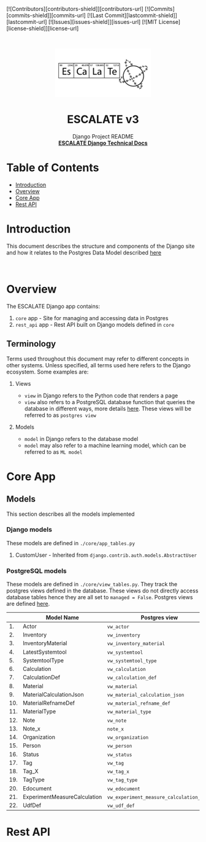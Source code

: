 [![Contributors][contributors-shield]][contributors-url]
[![Commits][commits-shield]][commits-url]
[![Last Commit][lastcommit-shield]][lastcommit-url]
[![Issues][issues-shield]][issues-url]
[![MIT License][license-shield]][license-url]

<!-- PROJECT LOGO -->
<br />
<p align="center">
  <a href="https://github.com/darkreactions/ESCALATE">
    <img src="../data_model/images/Escalate_B-04.png" alt="Logo" width="250 height="100">
  </a>
  <h1 align="center">ESCALATE v3</h1>
  <p align="center">
   Django Project README
    <br />
        <a href="https://github.com/darkreactions/ESCALATE/blob/master/escalate/README.md"><strong>ESCALATE Django Technical Docs</strong></a>
    <br />
  </p>
  
</p>

# Table of Contents

* [Introduction](#introduction)
* [Overview](#overview)
* [Core App](#core_app)
* [Rest API](#rest_api)

<!-- ******************* Introduction ****************** -->
<a name="introduction"></a>
# Introduction

This document describes the structure and components of the Django site and how it relates to the Postgres Data Model described [here](../data_model/TECHNICAL.md)

<br/>


<!-- ******************* Overview ****************** -->
<a name="overview"></a>
# Overview
The ESCALATE Django app contains:
1. `core` app - Site for managing and accessing data in Postgres
2. `rest_api` app - Rest API built on Django models defined in `core`

## Terminology
Terms used throughout this document may refer to different concepts in other systems. Unless specified, all terms used here refers to the Django ecosystem. Some examples are:

1. Views
    - `view` in Django refers to the Python code that renders a page
    - `view` also refers to a PostgreSQL database function that queries the database in different ways, more details [here](https://www.postgresqltutorial.com/postgresql-views/). These views will be referred to as `postgres view`

2. Models
    - `model` in Django refers to the database model
    - `model` may also refer to a machine learning model, which can be referred to as `ML model`

<!-- ******************* Core App ****************** -->
<a name="core_app"></a>
# Core App

## Models
This section describes all the models implemented

### Django models
These models are defined in `./core/app_tables.py`
1. CustomUser - Inherited from `django.contrib.auth.models.AbstractUser`

### PostgreSQL models
These models are defined in `./core/view_tables.py`. They track the postgres views defined in the database. These views do not directly access database tables hence they are all set to `managed = False`. Postgres views are defined [here](../data_model/TECHNICAL.md).

|  | Model Name | Postgres view |
| --- | --- | --- |
1.| Actor | `vw_actor`
2.| Inventory | `vw_inventory`
3.| InventoryMaterial | `vw_inventory_material`
4.| LatestSystemtool | `vw_systemtool`
5.| SystemtoolType | `vw_systemtool_type`
6.| Calculation | `vw_calculation`
7.| CalculationDef | `vw_calculation_def`
8.| Material | `vw_material`
9.| MaterialCalculationJson | `vw_material_calculation_json`
10.| MaterialRefnameDef | `vw_material_refname_def`
11.| MaterialType | `vw_material_type`
12.| Note | `vw_note`
13.| Note_x | `note_x`
14.| Organization | `vw_organization`
15.| Person | `vw_person`
16.| Status | `vw_status`
17.| Tag | `vw_tag`
18.| Tag_X | `vw_tag_x`
19.| TagType | `vw_tag_type`
20.| Edocument | `vw_edocument` 
21.| ExperimentMeasureCalculation | `vw_experiment_measure_calculation_json`
22.| UdfDef | `vw_udf_def`

<a name="rest_api"></a>
# Rest API